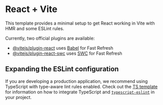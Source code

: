 # React + Vite

This template provides a minimal setup to get React working in Vite with HMR and some ESLint rules.

Currently, two official plugins are available:

- [@vitejs/plugin-react](https://github.com/vitejs/vite-plugin-react/blob/main/packages/plugin-react) uses [Babel](https://babeljs.io/) for Fast Refresh
- [@vitejs/plugin-react-swc](https://github.com/vitejs/vite-plugin-react/blob/main/packages/plugin-react-swc) uses [SWC](https://swc.rs/) for Fast Refresh

## Expanding the ESLint configuration

If you are developing a production application, we recommend using TypeScript with type-aware lint rules enabled. Check out the [TS template](https://github.com/vitejs/vite/tree/main/packages/create-vite/template-react-ts) for information on how to integrate TypeScript and [`typescript-eslint`](https://typescript-eslint.io) in your project.


<!-- 
HEAD
BODY
SIDEBAR
MENU ITEMS
MAINCONTAINER
BUTTONLIST
VIDEOCONTAINER
VIDEOCARD 



cache api call
time complexcity to search in array = o(n)
time complexcity to search in object = o(1)

{
  h:
  hi:
}

LRU cache (least recently used)
n- level nested comments

new Map(); //much more optimized

web sockets
api polling

everytime state cchanges the componeent rerenders and component is the function and the function is like create a new excution context and the variable let get reinitaizled 
-->
